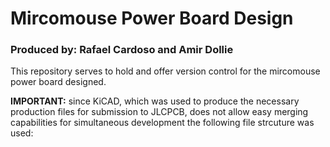 # Mircomouse Power Board Design
### Produced by: Rafael Cardoso and Amir Dollie 

This repository serves to hold and offer version control for the mircomouse power board designed.

**IMPORTANT:** since KiCAD, which was used to produce the necessary production files for submission to JLCPCB, does not allow easy merging capabilities for simultaneous development the following file strcuture was used:<br><br>
